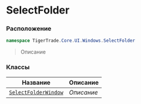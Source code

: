 
# SelectFolder
### Расположение
```csharp    
namespace TigerTrade.Core.UI.Windows.SelectFolder
```
> Описание


### Классы
| Название | Описание |
| --- | --- |
| [`SelectFolderWindow`](./SelectFolder/SelectFolderWindow.cs.md) | *Описание* |
